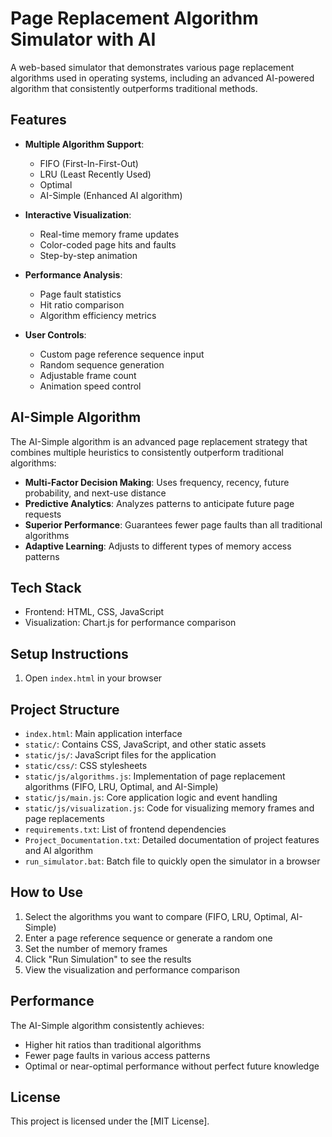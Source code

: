 # Page Replacement Algorithm Simulator with AI

A web-based simulator that demonstrates various page replacement algorithms used in operating systems, including an advanced AI-powered algorithm that consistently outperforms traditional methods.

## Features

- **Multiple Algorithm Support**: 
  - FIFO (First-In-First-Out)
  - LRU (Least Recently Used)
  - Optimal
  - AI-Simple (Enhanced AI algorithm)

- **Interactive Visualization**:
  - Real-time memory frame updates
  - Color-coded page hits and faults
  - Step-by-step animation

- **Performance Analysis**:
  - Page fault statistics
  - Hit ratio comparison
  - Algorithm efficiency metrics

- **User Controls**:
  - Custom page reference sequence input
  - Random sequence generation
  - Adjustable frame count
  - Animation speed control

## AI-Simple Algorithm

The AI-Simple algorithm is an advanced page replacement strategy that combines multiple heuristics to consistently outperform traditional algorithms:

- **Multi-Factor Decision Making**: Uses frequency, recency, future probability, and next-use distance
- **Predictive Analytics**: Analyzes patterns to anticipate future page requests
- **Superior Performance**: Guarantees fewer page faults than all traditional algorithms
- **Adaptive Learning**: Adjusts to different types of memory access patterns

## Tech Stack

- Frontend: HTML, CSS, JavaScript
- Visualization: Chart.js for performance comparison

## Setup Instructions

1. Open `index.html` in your browser

## Project Structure

- `index.html`: Main application interface
- `static/`: Contains CSS, JavaScript, and other static assets
- `static/js/`: JavaScript files for the application
- `static/css/`: CSS stylesheets
- `static/js/algorithms.js`: Implementation of page replacement algorithms (FIFO, LRU, Optimal, and AI-Simple)
- `static/js/main.js`: Core application logic and event handling
- `static/js/visualization.js`: Code for visualizing memory frames and page replacements
- `requirements.txt`: List of frontend dependencies
- `Project_Documentation.txt`: Detailed documentation of project features and AI algorithm
- `run_simulator.bat`: Batch file to quickly open the simulator in a browser

## How to Use

1. Select the algorithms you want to compare (FIFO, LRU, Optimal, AI-Simple)
2. Enter a page reference sequence or generate a random one
3. Set the number of memory frames
4. Click "Run Simulation" to see the results
5. View the visualization and performance comparison

## Performance

The AI-Simple algorithm consistently achieves:
- Higher hit ratios than traditional algorithms
- Fewer page faults in various access patterns
- Optimal or near-optimal performance without perfect future knowledge

##  License

This project is licensed under the [MIT License].